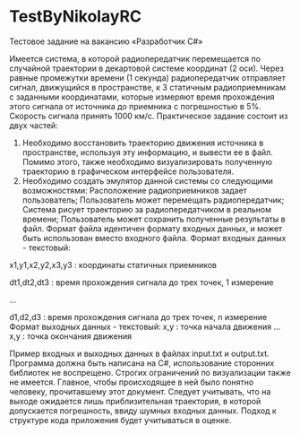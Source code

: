 # TestByNikolayRC
Тестовое задание на вакансию «Разработчик C#»

Имеется система, в которой радиопередатчик перемещается по случайной траектории в декартовой системе координат (2 оси). Через равные промежутки времени (1 секунда) радиопередатчик отправляет сигнал, движущийся в пространстве, к 3 статичным радиоприемникам с заданными координатами, которые измеряют время прохождения этого сигнала от источника до приемника с погрешностью в 5%. Скорость сигнала принять 1000 км/с.
Практическое задание состоит из двух частей:
1. Необходимо восстановить траекторию движения источника в пространстве, используя эту информацию, и вывести ее в файл. Помимо этого, также необходимо визуализировать полученную траекторию в графическом интерфейсе пользователя.
2. Необходимо создать эмулятор данной системы со следующими возможностями:
Расположение радиоприемников задает пользователь;
Пользователь может перемещать радиопередатчик;
Система рисует траекторию за радиопередатчиком в реальном времени;
Пользователь может сохранить полученные результаты в файл. Формат файла идентичен формату входных данных, и может быть использован вместо входного файла.
Формат входных данных - текстовый:

x1,y1,x2,y2,x3,y3 		: координаты статичных приемников

dt1,dt2,dt3			: время прохождения сигнала до трех точек, 1 измерение

…

d1,d2,d3			: время прохождения сигнала до трех точек, n измерение
Формат выходных данных - текстовый:
x,y				: точка начала движения
...
x,y				: точка окончания движения

Пример входных и выходных данных в файлах input.txt и output.txt.
Программа должна быть написана на C#, использование сторонних библиотек не воспрещено. Строгих ограничений по визуализации также не имеется. Главное, чтобы происходящее в ней было понятно человеку, прочитавшему этот документ.
Следует учитывать, что на выходе ожидается лишь приблизительная траектория, в которой допускается погрешность, ввиду шумных входных данных.
Подход к структуре кода приложения будет учитываться в оценке.

